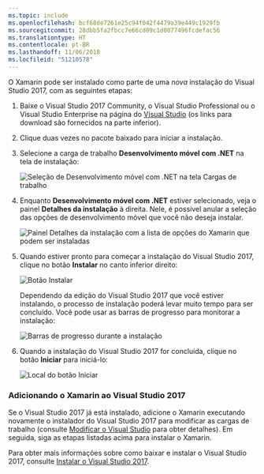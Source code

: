 ```yaml
---
ms.topic: include
ms.openlocfilehash: bcf68de7261e25c94f042f4479a39e449c1929fb
ms.sourcegitcommit: 28dbb5fa2fbcc7e66cd09c1d0077496fcdefac56
ms.translationtype: HT
ms.contentlocale: pt-BR
ms.lasthandoff: 11/06/2018
ms.locfileid: "51210578"
---
```

O Xamarin pode ser instalado como parte de uma _nova_ instalação do Visual Studio 2017, com as seguintes etapas:

1. Baixe o Visual Studio 2017 Community, o Visual Studio Professional ou o Visual Studio Enterprise na página do [Visual Studio](https://visualstudio.microsoft.com/vs/) (os links para download são fornecidos na parte inferior).

2. Clique duas vezes no pacote baixado para iniciar a instalação.

3. Selecione a carga de trabalho **Desenvolvimento móvel com .NET** na tela de instalação:

    ![Seleção de Desenvolvimento móvel com .NET na tela Cargas de trabalho](~/cross-platform/get-started/installation/windows-images/01-mobile-dev-workload.png)

4. Enquanto **Desenvolvimento móvel com .NET** estiver selecionado, veja o painel **Detalhes da instalação** à direita. Nele, é possível anular a seleção das opções de desenvolvimento móvel que você não deseja instalar.

    ![Painel Detalhes da instalação com a lista de opções do Xamarin que podem ser instaladas](~/cross-platform/get-started/installation/windows-images/02-summary.png)

5. Quando estiver pronto para começar a instalação do Visual Studio 2017, clique no botão **Instalar** no canto inferior direito:

    ![Botão Instalar](~/cross-platform/get-started/installation/windows-images/03-click-install.png)

   Dependendo da edição do Visual Studio 2017 que você estiver instalando, o processo de instalação poderá levar muito tempo para ser concluído. Você pode usar as barras de progresso para monitorar a instalação:

    ![Barras de progresso durante a instalação](~/cross-platform/get-started/installation/windows-images/04-progress-bars.png)

6. Quando a instalação do Visual Studio 2017 for concluída, clique no botão **Iniciar** para iniciá-lo:

    ![Local do botão Iniciar](~/cross-platform/get-started/installation/windows-images/05-launch.png)

<a name="vs2017" />

### <a name="adding-xamarin-to-visual-studio-2017"></a>Adicionando o Xamarin ao Visual Studio 2017

Se o Visual Studio 2017 já está instalado, adicione o Xamarin executando novamente o instalador do Visual Studio 2017 para modificar as cargas de trabalho (consulte [Modificar o Visual Studio](https://docs.microsoft.com/visualstudio/install/modify-visual-studio) para obter detalhes). Em seguida, siga as etapas listadas acima para instalar o Xamarin.

Para obter mais informações sobre como baixar e instalar o Visual Studio 2017, consulte [Instalar o Visual Studio 2017](https://docs.microsoft.com/visualstudio/install/install-visual-studio).